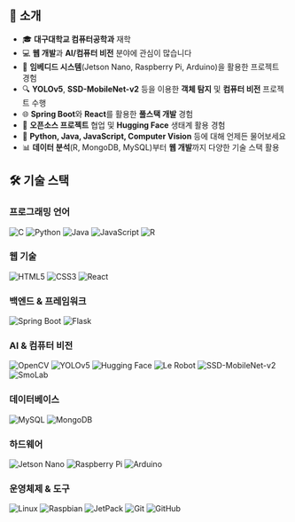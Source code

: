 ## 🚀 소개
- 🎓 **대구대학교 컴퓨터공학과** 재학
- 💻 **웹 개발**과 **AI/컴퓨터 비전** 분야에 관심이 많습니다
- 🤖 **임베디드 시스템**(Jetson Nano, Raspberry Pi, Arduino)을 활용한 프로젝트 경험
- 🔍 **YOLOv5**, **SSD-MobileNet-v2** 등을 이용한 **객체 탐지** 및 **컴퓨터 비전** 프로젝트 수행
- 🌐 **Spring Boot**와 **React**를 활용한 **풀스택 개발** 경험
- 🤝 **오픈소스 프로젝트** 협업 및 **Hugging Face** 생태계 활용 경험
- 💬 **Python, Java, JavaScript, Computer Vision** 등에 대해 언제든 물어보세요
- 📊 **데이터 분석**(R, MongoDB, MySQL)부터 **웹 개발**까지 다양한 기술 스택 활용

## 🛠️ 기술 스택
### 프로그래밍 언어
![C](https://img.shields.io/badge/C-00599C?style=for-the-badge&logo=c&logoColor=white)
![Python](https://img.shields.io/badge/Python-3776AB?style=for-the-badge&logo=python&logoColor=white)
![Java](https://img.shields.io/badge/Java-ED8B00?style=for-the-badge&logo=java&logoColor=white)
![JavaScript](https://img.shields.io/badge/JavaScript-F7DF1E?style=for-the-badge&logo=javascript&logoColor=black)
![R](https://img.shields.io/badge/R-276DC3?style=for-the-badge&logo=r&logoColor=white)

### 웹 기술
![HTML5](https://img.shields.io/badge/HTML5-E34F26?style=for-the-badge&logo=html5&logoColor=white)
![CSS3](https://img.shields.io/badge/CSS3-1572B6?style=for-the-badge&logo=css3&logoColor=white)
![React](https://img.shields.io/badge/React-20232A?style=for-the-badge&logo=react&logoColor=61DAFB)

### 백엔드 & 프레임워크
![Spring Boot](https://img.shields.io/badge/Spring_Boot-6DB33F?style=for-the-badge&logo=spring-boot&logoColor=white)
![Flask](https://img.shields.io/badge/Flask-000000?style=for-the-badge&logo=flask&logoColor=white)

### AI & 컴퓨터 비전
![OpenCV](https://img.shields.io/badge/OpenCV-27338e?style=for-the-badge&logo=OpenCV&logoColor=white)
![YOLOv5](https://img.shields.io/badge/YOLOv5-FF6B6B?style=for-the-badge&logo=YOLO&logoColor=white)
![Hugging Face](https://img.shields.io/badge/🤗%20Hugging%20Face-FFD21E?style=for-the-badge&logoColor=black)
![Le Robot](https://img.shields.io/badge/Le%20Robot-FF6B35?style=for-the-badge&logoColor=white)
![SSD-MobileNet-v2](https://img.shields.io/badge/SSD--MobileNet--v2-FF6F00?style=for-the-badge&logoColor=white)
![SmoLab](https://img.shields.io/badge/SmoLab-4285F4?style=for-the-badge&logoColor=white)

### 데이터베이스
![MySQL](https://img.shields.io/badge/MySQL-00000F?style=for-the-badge&logo=mysql&logoColor=white)
![MongoDB](https://img.shields.io/badge/MongoDB-4EA94B?style=for-the-badge&logo=mongodb&logoColor=white)

### 하드웨어
![Jetson Nano](https://img.shields.io/badge/NVIDIA%20Jetson%20Nano-76B900?style=for-the-badge&logo=nvidia&logoColor=white)
![Raspberry Pi](https://img.shields.io/badge/Raspberry%20Pi-C51A4A?style=for-the-badge&logo=raspberry-pi&logoColor=white)
![Arduino](https://img.shields.io/badge/Arduino-00979D?style=for-the-badge&logo=arduino&logoColor=white)

### 운영체제 & 도구
![Linux](https://img.shields.io/badge/Linux-FCC624?style=for-the-badge&logo=linux&logoColor=black)
![Raspbian](https://img.shields.io/badge/Raspbian-A22846?style=for-the-badge&logo=raspberry-pi&logoColor=white)
![JetPack](https://img.shields.io/badge/NVIDIA%20JetPack-76B900?style=for-the-badge&logo=nvidia&logoColor=white)
![Git](https://img.shields.io/badge/Git-F05032?style=for-the-badge&logo=git&logoColor=white)
![GitHub](https://img.shields.io/badge/GitHub-100000?style=for-the-badge&logo=github&logoColor=white)
